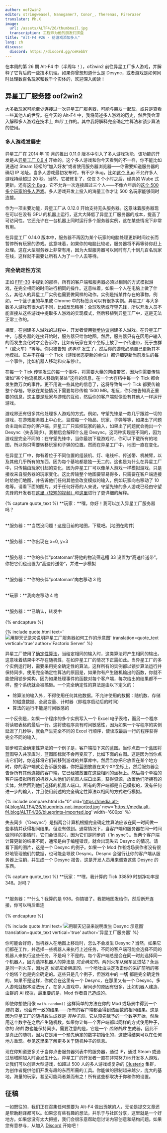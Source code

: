 ```yaml
---
author: oof2win2
editor: stringweasel, Nanogamer7, Conor_, Therenas, Firerazer
translator: Ph.X
image:
  url: /assets/ALTF4/26/thumbnail.jpg
  transcription: 工程师为他的朋友们拼盘
title: "Alt-F4 #26 - 给游戏添加多人"
lang: zh
discuss:
  discord: https://discord.gg/ceKebbY
---
```


在本周的第 26 期 Alt-F4 中（半周年！），of2win2 前往异星工厂多人游戏，并解释了它背后的一些技术机理。如果你曾想知道什么是 Desync，或者游戏是如何同时处理数百名玩家和数千个实体的，欢迎深入阅读！

## 异星工厂服务器 <author>oof2win2</author>

大多数玩家可能至少连接过一次异星工厂服务器，可能与朋友一起玩，或只是查看一些其他人的世界。在今天的 Alt-F4 中，我将简述多人游戏的历史，然后我会深入解释多人游戏在技术上 *如何* 工作的。其中我将解释完全确定性算法和锁步算法的使用。

### 多人游戏发展史

异星工厂在 2014 年 10 月的推出 0.11.0 版本中引入了多人游戏功能，该功能的开发是从[异星工厂 0.9.4](https://www.factorio.com/blog/post/fff-26) 开始的。这个多人游戏和你今天看到的不一样，你不能比如说通过 Steam 轻松的“加入好友”或者使用服务器浏览器——你需要知道服务器的确切 IP 地址。当多人游戏最初发布时，有不少 Bug，比如[这个 Bug](https://forums.factorio.com/viewtopic.php?t=6285) 不允许多人游戏持续超过 20 秒。当然，它被修复了，仅仅 3 个小时之后，经典的 Wube 式更新。还有[这个 Bug](https://forums.factorio.com/viewtopic.php?t=6414)，它不允许一次连接超过三个人——不像六年后的[这个 500 多个玩家的多人游戏](https://www.factorio.com/blog/post/fff-332)。多人游戏开发上投入的海量工作才让 500 名玩家能够同时连接。

作为一项主要功能，异星工厂从 0.12.0 开始支持无头服务器。这意味着服务器现在可以在没有 GPU 的机器上运行，这大大降低了异星工厂服务器的成本，提高了可访问性。它还允许在一台机器上同时运行多个服务器实例，这在某些情况下非常有用。

在异星工厂 0.14.0 版本中，服务器不再因为某个玩家的电脑处理更新时间过长而暂停所有玩家的游戏。这意味着，如果你的电脑比较老，服务器将不再等待你赶上处理。这在大型服务器上非常有用，因为大型服务器可以同时有几十到几百名玩家在线，这样就不需要让所有人为了一个人去等待。

### 完全确定性方法

正如 [FFF-30](https://www.factorio.com/blog/post/fff-30) 中提到的那样，所有的客户端和服务器必须以相同的方式模拟游戏，在完全相同的时间进行相同的操作。这意味着，如果一个人在电脑上做了什么，其他人的异星工厂实例也需要做同样的动作。实例是指某件存在的事物，例如，一个篮子里的苹果或 Chrome 中的标签页可以有很多实例。异星工厂与大多数多人游戏有很大的不同，比如反恐精英：全球攻势或守望先锋，所以开发人员不能直接从这些游戏中提取多人游戏的实现模式，然后移植到异星工厂中，这是无法正常工作的。

相反，在创建多人游戏的过程中，开发者使用[锁步协议](https://en.wikipedia.org/wiki/Lockstep_protocol)创建多人游戏。在异星工厂中，与服务器的连接开始时，服务器只给你地图。然后，服务器只有在因用户输入的而发生变化时才会告诉你，比如有玩家在某个坐标上放了一个传送带，死于虫群*（或火车）*等等。你只被告知 *该事件* 发生了，然后你的游戏必须自己更新其本地模拟。它并不在每一个 Tick（游戏状态更新的单位）都详细更新当前发生的每一个事件，比如机器人移动和火车停止。

在每一个 Tick 传输发生的每一个事件，将需要大量的网络带宽，因为你需要传输诸如“某个物流机器人移动到某处”这样的信息，在一个大存档中每一个 Tick 都会发生数万次的事件。更不用说一些其他的信息了，这将导致每一个 Tick 都要传输整个存档，导致在某些情况下需要每秒传输 1500 MB。相反，你只被告知真正重要的信息，这主要是玩家与游戏的互动，然后你的客户端就像没有其他人一样运行游戏。

游戏界还有很多其他处理多人游戏的方式。例如，守望先锋是一款几乎跟踪一切的游戏，在游戏服务器上中心化，监控每一个物品、玩家、子弹等等，如果出了问题会主动纠正你的客户端。异星工厂只监控玩家的输入，如果出了问题就会抛出一个 Desync（失去同步）。我稍后会解释什么是 Desync。这两种实现是不同的，因为游戏是完全不同的：在守望先锋中，当你最初下载游戏时，你可以下载所有的地图，所以你只需要转移玩家和子弹的位置。然而在异星工厂中，地图一直在变化。

在异星工厂中，你有着位于不同位置的组装机、灯、电线杆、传送带、机械臂，以及其他几乎所有的东西，因为每个基地都是独一无二的。这也是为什么在异星工厂中，只传输由玩家引起的变化，因为异星工厂可以像单人游戏一样模拟游戏，只是接收来自服务器的玩家变化。这比传输整个地图要容易得多，只需要在客户端连接时给他们地图，并告诉他们任何其他会改变模拟的输入，例如玩家向右移动了 10 格等。请看下面的图片。对于任何好奇的人来说，守望先锋的多人游戏已经由守望先锋的开发者在[这里（较短的视频）](https://www.youtube.com/watch?v=vTH2ZPgYujQ)和[这里](https://www.youtube.com/watch?v=W3aieHjyNvw)进行了更详细的解释。

{% capture quote_text %}
**玩家：**嘿，你好！我可以加入异星工厂服务器吗？<br><br>

**服务器：**当然没问题！这是目前的地图，下载吧。[地图在附件]<br><br>

**服务器：**你出现在 x=0, y=3 <br><br>

**服务器：**你的伙伴“potatoman”将他的物流筛选槽 33 设置为“高速传送带”。你把它们也设置为“高速传送带”，并进一步模拟<br><br>

**服务器：**你的伙伴“potatoman”向右移动 3 格<br><br>

**玩家：**我向左移动 4 格<br><br>

**服务器：**已确认，转发中<br><br>
{% endcapture %}

{% include quote.html text='<img src="https://media.alt-f4.blog/ALTF4/26/factorioserverjoin.jpg" alt="用聊天记录来说明异星工厂服务器如何工作的示意图">' translation=quote_text vertical='true' author='Factorio Server' %}

异星工厂使用了[确定性算法](https://zh.wikipedia.org/wiki/%E7%A1%AE%E5%AE%9A%E6%80%A7%E7%AE%97%E6%B3%95)，当给定相同的输入时，这类算法将产生相同的输出。这意味着结果中不存在随机性，在如异星工厂的情况下正需如此。当异星工厂的多个实例运行时，需要采用完全确定性的算法，这样所有的实例都以锁步算法运行并保持同步。使用完全确定性算法的原因是，如果你有产生随机输出的函数，你就不能使用锁步架构，因为如果处理事件的函数对每个客户端，每次给出的结果都不一样，整个系统就会被搞砸。一个完全确定性的算法是由以下定义的：

* 除算法的输入外，不得使用任何其他数据。不允许使用的数据：随机数、存储的磁盘数据、全局变量、计时器（即程序启动后的时间）
* 算法的运行不能是时间敏感的

一个反例是，如果一个程序的多个实例写入一个 Excel 电子表格，而另一个程序将读取表格的最后一行。这将使程序具有时间敏感性，因为如果一个写程序的实例延迟了几秒钟，就会产生完全不同的 Excel 行顺序，使读取最后一行的程序获得完全不同的输入。

锁步和完全确定性算法的一个例子是，客户端拍下来的蓝图。当你点击一个蓝图将蓝图导入共享库时，蓝图图标就不会再变灰了，比如下面的右图。这是因为当你点击它们时，你选择将它们转移到游戏的共享库中。然后当你把它放置在某个地方时，你的客户端就会告诉服务器，你把蓝图放置在某个XY坐标上。然后服务器会告诉所有其他连接的客户端，它已经被放置在这些相同的坐标上。然后每个单独的客户端模拟所有的机器人从他们的机器人端口出来，获得资源，放置他们所拥有的实体，然后回到他们选择的机器人端口。所有的客户端都是自己模拟的，没有任何进一步的输入，并且使用前述的完全确定性算法以相同的方式进行模拟。

{% include compare.html id="0" old='https://media.alt-f4.blog/ALTF4/26/blueprints-not-imported.jpg' new='https://media.alt-f4.blog/ALTF4/26/blueprints-imported.jpg' width='600px' %}

失去同步（'Desync'）是指两台计算机根据完全确定性算法应该在同一时间做一些事情并获得相同结果，但没有做到。通常情况下，当客户端和服务器在同一时间做同样的事情时，它们会很高兴，因为它们是同步的（'In sync'）。当两个客户端计算更新的结果不同，通常是由于编程错误，就会出现失去 Desync 的情况。请看下面的图片，这是一个 Desync 的例子。如果一个 Mod 作者或场景作者没有很好地管理他们的数据，也可能会导致 Desync。Desync 会强行让你的客户端从服务器上注销，并生成一个 Desync 报告，这是开发人员用来调查这些 Desync 的东西。

{% capture quote_text %}
**玩家：**嘿，我计算的 Tick 33859 时刻净功率是 348。对吗？<br><br>

**服务器：**什么？我算的是 936。你搞错了。我把地图发给你，然后断开连接，你可以稍后重连<br><br>
{% endcapture %}

{% include quote.html text='<img src="https://media.alt-f4.blog/ALTF4/26/desync-chat.jpg" alt="用聊天记录来说明发生 Desync 示意图">' translation=quote_text vertical='true' author='异星工厂服务器' %}

你可能会好奇，当机器人在地图上移动时，怎么不会发生 Desync？当然，如果它们都在工作，并选择一些机器人来执行上述任务，不同的客户端可能会选择不同的机器人来执行这些任务，不是吗？不是的。每个客户端总是会在同一时刻选择同一个机器人，因为选择机器人的算法是 *完全确定的*。两列火车从候车区进站？永远是同一列火车，因为这 *也是完全确定的*。一个喷吐虫决定攻击你的采矿前哨的哪个炮塔？也是完全确定的。这些只是几个例子，但游戏中的 **一切** 都是完全确定性的。如果不是这样，你就会在这里有一个 Desync，在那里又有一个 Desync，多人游戏就根本没法玩了。在多人游戏中，解同步的原因有很多，比如机器人建造、虫群的 AI 模拟，最重要的是，Mod 作者自己造成的。

即使你想使用像 `math.random()` 这样简单的方法在你的 Mod 或场景中得到一个 *随机* 数，也会有一致的结果——所有的客户端都会得到该函数的相同结果。这是因为异星工厂的随机数生成器是 *有种子的*。它从预先赋予的一个数字开始，然后用这个数字在之后产生随机数。如果你让每一个客户端都以同样的方式使用种子，你的 *随机* 数也能保持同步。需要注意的是，它是一个 *伪随机数* 生成器，因此不是真正的随机，因为它是用一个预先确定的数字初始化的，这使得结果可以在任何地方重现。参见[这里](https://en.wikipedia.org/wiki/Random_seed)来了解更多关于随机种子的信息。

现在你知道更多关于当你点击服务器列表中的服务器，通过 IP，通过 Steam 或通过局域网加入时会发生什么。异星工厂的开发者一直在非常努力地开发多人游戏，让我们可以创建大型游戏，如超过 500 人的多人游戏或复杂的 [Clusterio](https://alt-f4.blog/zh/ALTF4-18/#clusterio-20-%E4%B9%8B%E8%B7%AF-hornwitser) 集群，为创作者提供他们开发有趣的东西所需的工具。你能做的限制越来越少，庞大的基地，海量的玩家，甚至可能两者兼而有之！所有这些都取决于你和你的设置。

## 征稿

一如既往的，我们正在召集任何想要为 Alt-F4 做出贡献的人，无论是提交文章还是帮助翻译都可以。如果您有些有趣的想法，并乐于与社区分享，这里就是一个好地方。如果您没有太大把握，我们会很乐意帮助您讨论内容创意和结构问题。如果您有意参与，从加入 [Discord](https://discord.gg/nxnCFkb) 开始吧！
